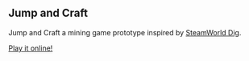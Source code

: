 ## Jump and Craft

Jump and Craft a mining game prototype inspired by [SteamWorld Dig](https://en.wikipedia.org/wiki/SteamWorld_Dig).

[Play it online!](https://broxp.lima-city.de/flash/craft)